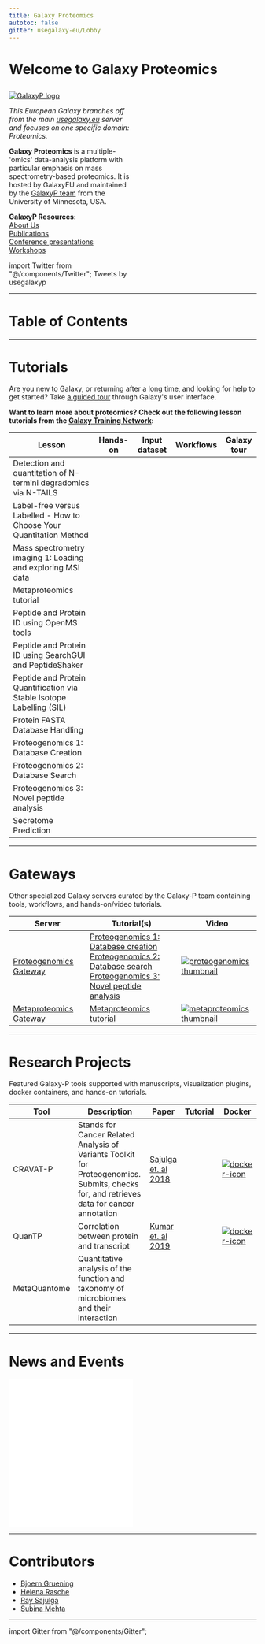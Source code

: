 ```yaml
---
title: Galaxy Proteomics
autotoc: false
gitter: usegalaxy-eu/Lobby
---
```


<slot name="/bare/eu/usegalaxy/notices" />

<h1>

Welcome to **Galaxy Proteomics**

</h1>

<div class="left" style="width: 50%; margin-right: 0">
<div class="img-sizer" style="max-width: 350px">

[![GalaxyP logo](/images/galaxy-logos/galaxyp_banner.png)](http://galaxyp.org)

</div>

*This European Galaxy branches off from the main [usegalaxy.eu](https://usegalaxy.eu) server and focuses on one specific domain: Proteomics.*

**Galaxy Proteomics** is a multiple-'omics' data-analysis platform with particular emphasis on mass spectrometry-based proteomics. It is hosted by GalaxyEU and maintained by the [GalaxyP team](http://galaxyp.org/people/) from the University of Minnesota, USA.

**GalaxyP Resources:**  
[About Us](http://galaxyp.org/about/)  
[Publications](http://galaxyp.org/publications/)  
[Conference presentations](http://galaxyp.org/conference-presentations/)  
[Workshops](http://galaxyp.org/workshops/)  

</div>
<div class="right" style="width: calc(50% - 12px); max-width: 400px">

import Twitter from "@/components/Twitter";
<Twitter width="100%" height="420" link="https://twitter.com/usegalaxyp?ref_src=twsrc%5Etfw">Tweets by usegalaxyp</Twitter>

</div>
<div class="clearfix">
</div>

--------------------------------------------------------------------

# Table of Contents

--------------------------------------------------------------------

# Tutorials

Are you new to Galaxy, or returning after a long time, and looking for help to get started? Take [a guided tour](https://proteomics.usegalaxy.eu/tours/core.galaxy_ui) through Galaxy's user interface.

**Want to learn more about proteomics? Check out the following lesson tutorials from the [Galaxy Training Network](https://galaxyproject.github.io/training-material/topics/proteomics/):**

| Lesson | Hands-on | Input dataset | Workflows | Galaxy tour |
| ------ | -------- | ------------- | --------- | ----------- |
Detection and quantitation of N-termini degradomics via N-TAILS | [<i class="fa fa-laptop" aria-hidden="true"></i>](https://galaxyproject.github.io/training-material/topics/proteomics/tutorials/ntails/tutorial.html)   |  | [<i class="fa fa-share-alt" aria-hidden="true"></i>](https://github.com/galaxyproject/training-material/tree/master/topics/proteomics/tutorials/ntails/workflows/) | [<i class="fa fa-magic" aria-hidden="true"></i>](https://github.com/galaxyproject/training-material/tree/master/topics/proteomics/tutorials/ntails/tours/)
Label-free versus Labelled - How to Choose Your Quantitation Method | [<i class="fa fa-laptop" aria-hidden="true"></i>](https://galaxyproject.github.io/training-material/topics/proteomics/tutorials/labelfree-vs-labelled/tutorial.html) |  |  | [<i class="fa fa-magic" aria-hidden="true"></i>](https://github.com/galaxyproject/training-material/tree/master/topics/proteomics/tutorials/labelfree-vs-labelled/tours/)
Mass spectrometry imaging 1: Loading and exploring MSI data | [<i class="fa fa-laptop" aria-hidden="true"></i>](https://galaxyproject.github.io/training-material/topics/proteomics/tutorials/mass-spectrometry-imaging-loading-exploring-data/tutorial.html) | [<i class="fa fa-files-o" aria-hidden="true"></i>](https://doi.org/10.5281/zenodo.1560645)| [<i class="fa fa-share-alt" aria-hidden="true"></i>](https://github.com/galaxyproject/training-material/tree/master/topics/proteomics/tutorials/mass-spectrometry-imaging-loading-exploring-data/workflows/)
Metaproteomics tutorial | [<i class="fa fa-laptop" aria-hidden="true"></i>](https://galaxyproject.github.io/training-material/topics/proteomics/tutorials/metaproteomics/tutorial.html) | [<i class="fa fa-files-o" aria-hidden="true"></i>](https://doi.org/10.5281/zenodo.839701) | [<i class="fa fa-share-alt" aria-hidden="true"></i>](https://github.com/galaxyproject/training-material/tree/master/topics/proteomics/tutorials/metaproteomics/workflows/)
Peptide and Protein ID using OpenMS tools | [<i class="fa fa-laptop" aria-hidden="true"></i>](https://galaxyproject.github.io/training-material/topics/proteomics/tutorials/protein-id-oms/tutorial.html) | [<i class="fa fa-files-o" aria-hidden="true"></i>](https://zenodo.org/record/546301) | [<i class="fa fa-share-alt" aria-hidden="true"></i>](https://github.com/galaxyproject/training-material/tree/master/topics/proteomics/tutorials/protein-id-oms/workflows/) | [<i class="fa fa-magic" aria-hidden="true"></i>](https://github.com/galaxyproject/training-material/tree/master/topics/proteomics/tutorials/protein-id-oms/tours/)
Peptide and Protein ID using SearchGUI and PeptideShaker | [<i class="fa fa-laptop" aria-hidden="true"></i>](https://galaxyproject.github.io/training-material/topics/proteomics/tutorials/protein-id-sg-ps/tutorial.html) | [<i class="fa fa-files-o" aria-hidden="true"></i>](https://zenodo.org/record/546301) | [<i class="fa fa-share-alt" aria-hidden="true"></i>](https://github.com/galaxyproject/training-material/tree/master/topics/proteomics/tutorials/protein-id-sg-ps/workflows/) | [<i class="fa fa-magic" aria-hidden="true"></i>](https://github.com/galaxyproject/training-material/tree/master/topics/proteomics/tutorials/protein-id-sg-ps/tours/)
Peptide and Protein Quantification via Stable Isotope Labelling (SIL) | [<i class="fa fa-laptop" aria-hidden="true"></i>](https://galaxyproject.github.io/training-material/topics/proteomics/tutorials/protein-quant-sil/tutorial.html) | [<i class="fa fa-files-o" aria-hidden="true"></i>](https://zenodo.org/record/1051552) | [<i class="fa fa-share-alt" aria-hidden="true"></i>](https://github.com/galaxyproject/training-material/tree/master/topics/proteomics/tutorials/protein-quant-sil/workflows/) | [<i class="fa fa-magic" aria-hidden="true"></i>](https://github.com/galaxyproject/training-material/tree/master/topics/proteomics/tutorials/protein-quant-sil/tours/)
Protein FASTA Database Handling | [<i class="fa fa-laptop" aria-hidden="true"></i>](https://galaxyproject.github.io/training-material/topics/proteomics/tutorials/database-handling/tutorial.html) |  | [<i class="fa fa-share-alt" aria-hidden="true"></i>](https://github.com/galaxyproject/training-material/tree/master/topics/proteomics/tutorials/database-handling/workflows/) | [<i class="fa fa-magic" aria-hidden="true"></i>](https://github.com/galaxyproject/training-material/tree/master/topics/proteomics/tutorials/database-handling/tours/)
Proteogenomics 1: Database Creation | [<i class="fa fa-laptop" aria-hidden="true"></i>](https://galaxyproject.github.io/training-material/topics/proteomics/tutorials/proteogenomics-dbcreation/tutorial.html) | [<i class="fa fa-files-o" aria-hidden="true"></i>](https://doi.org/10.5281/zenodo.1489208) | [<i class="fa fa-share-alt" aria-hidden="true"></i>](https://github.com/galaxyproject/training-material/tree/master/topics/proteomics/tutorials/proteogenomics-dbcreation/workflows/)
Proteogenomics 2: Database Search | [<i class="fa fa-laptop" aria-hidden="true"></i>](https://galaxyproject.github.io/training-material/topics/proteomics/tutorials/proteogenomics-dbsearch/tutorial.html) | [<i class="fa fa-files-o" aria-hidden="true"></i>](https://doi.org/10.5281/zenodo.1489208) | [<i class="fa fa-share-alt" aria-hidden="true"></i>](https://github.com/galaxyproject/training-material/tree/master/topics/proteomics/tutorials/proteogenomics-dbsearch/workflows/)
Proteogenomics 3: Novel peptide analysis | [<i class="fa fa-laptop" aria-hidden="true"></i>](https://galaxyproject.github.io/training-material/topics/proteomics/tutorials/proteogenomics-novel-peptide-analysis/tutorial.html) | [<i class="fa fa-files-o" aria-hidden="true"></i>](https://doi.org/10.5281/zenodo.1489208) | [<i class="fa fa-share-alt" aria-hidden="true"></i>](https://github.com/galaxyproject/training-material/tree/master/topics/proteomics/tutorials/proteogenomics-novel-peptide-analysis/workflows/)
Secretome Prediction | [<i class="fa fa-laptop" aria-hidden="true"></i>](https://galaxyproject.github.io/training-material/topics/proteomics/tutorials/secretome-prediction/tutorial.html) | [<i class="fa fa-files-o" aria-hidden="true"></i>](https://zenodo.org/record/519260) | [<i class="fa fa-share-alt" aria-hidden="true"></i>](https://github.com/galaxyproject/training-material/tree/master/topics/proteomics/tutorials/secretome-prediction/workflows/) | [<i class="fa fa-magic" aria-hidden="true"></i>](https://github.com/galaxyproject/training-material/tree/master/topics/proteomics/tutorials/secretome-prediction/tours/)

--------------------------------------------------------------------

# Gateways

Other specialized Galaxy servers curated by the Galaxy-P team containing tools, workflows, and hands-on/video tutorials.

<div class="tooltable">

| Server | Tutorial(s) | Video |
| ------ | ----------- | ----- |
[Proteogenomics Gateway](https://z.umn.edu/proteogenomicsgateway) | [Proteogenomics 1: Database creation](https://galaxyproject.github.io/training-material/topics/proteomics/tutorials/proteogenomics-dbcreation/tutorial.html)<br/>[Proteogenomics 2: Database search](https://galaxyproject.github.io/training-material/topics/proteomics/tutorials/proteogenomics-dbsearch/tutorial.html)<br/>[Proteogenomics 3: Novel peptide analysis](https://galaxyproject.github.io/training-material/topics/proteomics/tutorials/proteogenomics-novel-peptide-analysis/tutorial.html) | [![proteogenomics thumbnail](https://img.youtube.com/vi/Xwks5qKApj8/0.jpg)](https://www.youtube.com/watch?v=Xwks5qKApj8)
[Metaproteomics Gateway](https://z.umn.edu/metaproteomicsgateway) | [Metaproteomics tutorial](https://galaxyproject.github.io/training-material/topics/proteomics/tutorials/metaproteomics/tutorial.html) | [![metaproteomics thumbnail](https://img.youtube.com/vi/Vywt_-D5Kek/0.jpg)](https://www.youtube.com/watch?v=Vywt_-D5Kek)

</div>

--------------------------------------------------------------------

# Research Projects

Featured Galaxy-P tools supported with manuscripts, visualization plugins, docker containers, and hands-on tutorials.

| Tool | Description | Paper | Tutorial | Docker |
| ---- | ----------- | ----- | -------- | ------ |
CRAVAT-P | Stands for Cancer Related Analysis of Variants Toolkit for Proteogenomics. Submits, checks for, and retrieves data for cancer annotation | [Sajulga et. al 2018](https://pubs.acs.org/doi/10.1021/acs.jproteome.8b00404) | [<i class="fa fa-laptop" aria-hidden="true"></i>](https://pubs.acs.org/doi/suppl/10.1021/acs.jproteome.8b00404/suppl_file/pr8b00404_si_001.pdf) | [![docker-icon](https://cdn3.iconfinder.com/data/icons/social-media-2169/24/social_media_social_media_logo_docker-128.png)](https://z.umn.edu/gpcravatdocker)
QuanTP | Correlation between protein and transcript | [Kumar et. al 2019](https://pubs.acs.org/doi/10.1021/acs.jproteome.8b00727) | [<i class="fa fa-laptop" aria-hidden="true"></i>](https://pubs.acs.org/doi/suppl/10.1021/acs.jproteome.8b00404/suppl_file/pr8b00404_si_001.pdf) | [![docker-icon](https://cdn3.iconfinder.com/data/icons/social-media-2169/24/social_media_social_media_logo_docker-128.png)](https://z.umn.edu/quantpdocker)
MetaQuantome | Quantitative analysis of the function and taxonomy of microbiomes and their interaction |  | [<i class="fa fa-laptop" aria-hidden="true"></i>](https://galaxyproteomics.github.io/metaquantome_mcp_analysis/galaxy_tutorial/tutorial.html) |

--------------------------------------------------------------------

# News and Events

<!-- TODO: carousel content -->

<iframe title="Recent Galaxy Europe news"
 class="resize-y" src="/bare/eu/latest/news/" scrolling="no"
 style="width: 50%; border: none; vertical-align: top">
</iframe>
<iframe title="Recent Galaxy Europe events"
 class="resize-y" src="/bare/eu/latest/events/" scrolling="no"
 style="width: 50%; border: none; vertical-align: top">
</iframe>

--------------------------------------------------------------------

# Contributors

- [Bjoern Gruening](https://github.com/bgruening)
- [Helena Rasche](https://github.com/hexylena)
- [Ray Sajulga](https://github.com/jraysajulga)
- [Subina Mehta](https://github.com/bebatut)

--------------------------------------------------------------------

<slot name="/eu/data-policy" />

<slot name="/bare/eu/usegalaxy/jobs" />

<footer>
<slot name="/eu/credits-footer" />
</footer>

import Gitter from "@/components/Gitter";
<Gitter room="usegalaxy-eu/Lobby" />
